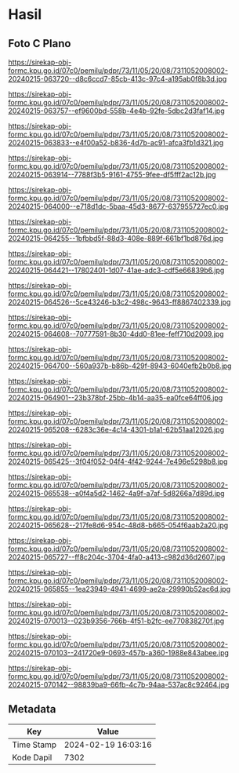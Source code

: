 # Hasil

## Foto C Plano

https://sirekap-obj-formc.kpu.go.id/07c0/pemilu/pdpr/73/11/05/20/08/7311052008002-20240215-063720--d8c6ccd7-85cb-413c-97c4-a195ab0f8b3d.jpg

https://sirekap-obj-formc.kpu.go.id/07c0/pemilu/pdpr/73/11/05/20/08/7311052008002-20240215-063757--ef9600bd-558b-4e4b-92fe-5dbc2d3faf14.jpg

https://sirekap-obj-formc.kpu.go.id/07c0/pemilu/pdpr/73/11/05/20/08/7311052008002-20240215-063833--e4f00a52-b836-4d7b-ac91-afca3fb1d321.jpg

https://sirekap-obj-formc.kpu.go.id/07c0/pemilu/pdpr/73/11/05/20/08/7311052008002-20240215-063914--7788f3b5-9161-4755-9fee-df5fff2ac12b.jpg

https://sirekap-obj-formc.kpu.go.id/07c0/pemilu/pdpr/73/11/05/20/08/7311052008002-20240215-064000--e718d1dc-5baa-45d3-8677-637955727ec0.jpg

https://sirekap-obj-formc.kpu.go.id/07c0/pemilu/pdpr/73/11/05/20/08/7311052008002-20240215-064255--1bfbbd5f-88d3-408e-889f-661bf1bd876d.jpg

https://sirekap-obj-formc.kpu.go.id/07c0/pemilu/pdpr/73/11/05/20/08/7311052008002-20240215-064421--17802401-1d07-41ae-adc3-cdf5e66839b6.jpg

https://sirekap-obj-formc.kpu.go.id/07c0/pemilu/pdpr/73/11/05/20/08/7311052008002-20240215-064526--5ce43246-b3c2-498c-9643-ff8867402339.jpg

https://sirekap-obj-formc.kpu.go.id/07c0/pemilu/pdpr/73/11/05/20/08/7311052008002-20240215-064608--70777591-8b30-4dd0-81ee-feff710d2009.jpg

https://sirekap-obj-formc.kpu.go.id/07c0/pemilu/pdpr/73/11/05/20/08/7311052008002-20240215-064700--560a937b-b86b-429f-8943-6040efb2b0b8.jpg

https://sirekap-obj-formc.kpu.go.id/07c0/pemilu/pdpr/73/11/05/20/08/7311052008002-20240215-064901--23b378bf-25bb-4b14-aa35-ea0fce64ff06.jpg

https://sirekap-obj-formc.kpu.go.id/07c0/pemilu/pdpr/73/11/05/20/08/7311052008002-20240215-065208--6283c36e-4c14-4301-b1a1-62b51aa12026.jpg

https://sirekap-obj-formc.kpu.go.id/07c0/pemilu/pdpr/73/11/05/20/08/7311052008002-20240215-065425--3f04f052-04f4-4f42-9244-7e496e5298b8.jpg

https://sirekap-obj-formc.kpu.go.id/07c0/pemilu/pdpr/73/11/05/20/08/7311052008002-20240215-065538--a0f4a5d2-1462-4a9f-a7af-5d8266a7d89d.jpg

https://sirekap-obj-formc.kpu.go.id/07c0/pemilu/pdpr/73/11/05/20/08/7311052008002-20240215-065628--217fe8d6-954c-48d8-b665-054f6aab2a20.jpg

https://sirekap-obj-formc.kpu.go.id/07c0/pemilu/pdpr/73/11/05/20/08/7311052008002-20240215-065727--ff8c204c-3704-4fa0-a413-c982d36d2607.jpg

https://sirekap-obj-formc.kpu.go.id/07c0/pemilu/pdpr/73/11/05/20/08/7311052008002-20240215-065855--1ea23949-4941-4699-ae2a-29990b52ac6d.jpg

https://sirekap-obj-formc.kpu.go.id/07c0/pemilu/pdpr/73/11/05/20/08/7311052008002-20240215-070013--023b9356-766b-4f51-b2fc-ee770838270f.jpg

https://sirekap-obj-formc.kpu.go.id/07c0/pemilu/pdpr/73/11/05/20/08/7311052008002-20240215-070103--241720e9-0693-457b-a360-1988e843abee.jpg

https://sirekap-obj-formc.kpu.go.id/07c0/pemilu/pdpr/73/11/05/20/08/7311052008002-20240215-070142--98839ba9-66fb-4c7b-94aa-537ac8c92464.jpg


## Metadata

| Key        | Value               |
| ---------- | ------------------- |
| Time Stamp | 2024-02-19 16:03:16 |
| Kode Dapil | 7302                |



